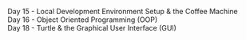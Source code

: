 Day 15 - Local Development Environment Setup & the Coffee Machine\
Day 16 - Object Oriented Programming (OOP)\
Day 18 - Turtle & the Graphical User Interface (GUI)